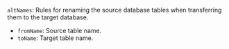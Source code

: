 `altNames`: Rules for renaming the source database tables when transferring them to the target database.

* `fromName`: Source table name.
* `toName`: Target table name.
